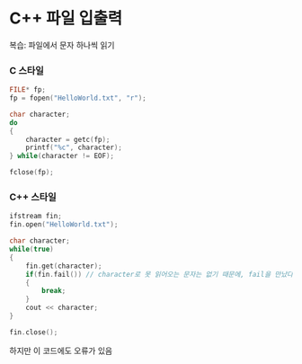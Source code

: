 # C++ 파일 입출력



복습: 파일에서 문자 하나씩 읽기



### C 스타일

```c
FILE* fp;
fp = fopen("HelloWorld.txt", "r");

char character;
do
{
    character = getc(fp);
    printf("%c", character);
} while(character != EOF);

fclose(fp);
```



### C++ 스타일

```c++
ifstream fin;
fin.open("HelloWorld.txt");

char character;
while(true)
{
    fin.get(character);
    if(fin.fail()) // character로 못 읽어오는 문자는 없기 때문에, fail을 만났다는 것은 EOF를 만난 것
    {
        break;
    }
    cout << character;
}

fin.close();
```



하지만 이 코드에도 오류가 있음